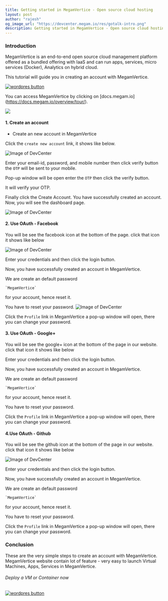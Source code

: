```yaml
---
title: Getting started in MegamVertice - Open source cloud hosting
layout: post
author: "rajesh"
og_image_url: "https://devcenter.megam.io/res/gotalk-intro.png"
description: Getting started in MegamVertice - Open source cloud hosting
---
```


### Introduction

MegamVertice is an end-to-end open source cloud management platform offered as a bundled offering with IaaS and can run apps, services, micro services (Docker), Analytics on hybrid cloud.

This tutorial will guide you in creating an account with MegamVertice.

<a href="https://docs.megam.io/installation/prequisites/" target="_blank">
<img src="https://s3-ap-southeast-1.amazonaws.com/megampub/images/vertice/DEPLOY-TO-MEGAM-VERTICE-BIG.png" alt="wordpres button" /></a>


You can access MegamVertice by clicking on [docs.megam.io] (https://docs.megam.io/overview/tour/).

![](/content/images/2016/05/s1-1.png)

#### 1. Create an account

* Create an new account in MegamVertice

Click the `create new account` link, it shows like below.

![Image of DevCenter](https://github.com/megamsys/devcenter.megam.io/blob/master/res/login.png)


Enter your email-id, password, and mobile number then click verify button the `OTP` will be sent to your mobile.

Pop-up window will be open enter the `OTP` then click the verify button.

It will verify your OTP.

Finally click the Create Account. You have successfully created an account. Now, you will see the dashboard page.

![Image of DevCenter](https://github.com/megamsys/devcenter.megam.io/blob/master/res/dashboard.png)


#### 2. Use OAuth - Facebook

You will be see the facebook icon at the bottom of the page. click that icon it shows like below

![Image of DevCenter](https://github.com/megamsys/devcenter.megam.io/blob/master/res/fb.png)


Enter your credentials and then click the login button.

Now, you have successfully created an account in MegamVertice.

We are create an default password

	`MegamVertice`

 for your account, hence reset it.

 You have to reset your password.
![Image of DevCenter](https://github.com/megamsys/devcenter.megam.io/blob/master/res/password.png)

Click the `Profile` link in MegamVertice a pop-up window will open, there you can change your password.

#### 3. Use OAuth - Google+

You wiil be see the google+ icon at the bottom of the page in our website. click that icon it shows like below

Enter your credentials and then click the login button.

Now, you have successfully created an account in MegamVertice.

We are create an default password

	`MegamVertice`

 for your account, hence reset it.

 You have to reset your password.

 Click the `Profile` link in MegamVertice a pop-up window will open, there you can change your password.

#### 4.Use OAuth - Github

You wiil be see the github icon at the bottom of the page in our website. click that icon it shows like below

![Image of DevCenter](https://github.com/megamsys/devcenter.megam.io/blob/master/res/github.png)


Enter your credentials and then click the login button.

Now, you have successfully created an account in MegamVertice.

We are create an default password

	`MegamVertice`

 for your account, hence reset it.

 You have to reset your password.

 Click the `Profile` link in MegamVertice a pop-up window will open, there you can change your password.


### Conclusion

These are the very simple steps to create an account with MegamVertice. MegamVertice website contain lot of feature - very easy to launch Virtual Machines, Apps, Services in MegamVertice.

###### Deploy a VM or Container now

<a href="https://docs.megam.io/installation/prequisites/" target="_blank">
<img src="https://s3-ap-southeast-1.amazonaws.com/megampub/images/vertice/DEPLOY-TO-MEGAM-VERTICE-BIG.png" alt="wordpres button" /></a>
